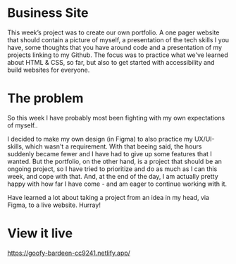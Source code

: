 # Business Site
This week’s project was to create our own portfolio. A one pager website that should contain a picture of myself, a presentation of the tech skills I you have, some thoughts that you have around code and a presentation of my projects linking to my Github. The focus was to practice what we've learned about HTML & CSS, so far, but also to get started with accessibility and build websites for everyone.

# The problem
So this week I have probably most been fighting with my own expectations of myself.. 

I decided to make my own design (in Figma) to also practice my UX/UI-skills, which wasn't a requirement. With that beeing said, the hours suddenly became fewer and I have had to give up some features that I wanted. But the portfolio, on the other hand, is a project that should be an ongoing project, so I have tried to prioritize and do as much as I can this week, and cope with that. And, at the end of the day, I am actually pretty happy with how far I have come - and am eager to continue working with it. 

Have learned a lot about taking a project from an idea in my head, via Figma, to a live website. Hurray!

# View it live
https://goofy-bardeen-cc9241.netlify.app/